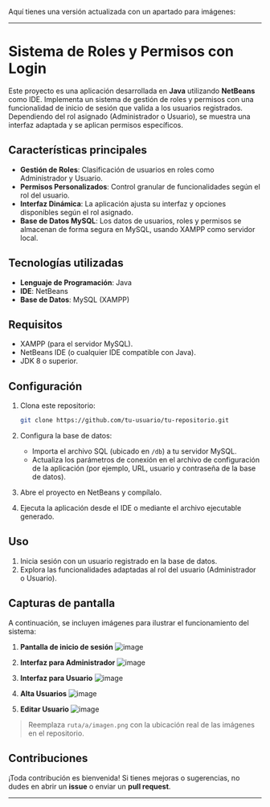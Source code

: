 Aquí tienes una versión actualizada con un apartado para imágenes:

---

# Sistema de Roles y Permisos con Login

Este proyecto es una aplicación desarrollada en **Java** utilizando **NetBeans** como IDE. Implementa un sistema de gestión de roles y permisos con una funcionalidad de inicio de sesión que valida a los usuarios registrados. Dependiendo del rol asignado (Administrador o Usuario), se muestra una interfaz adaptada y se aplican permisos específicos.

## Características principales

* **Gestión de Roles**: Clasificación de usuarios en roles como Administrador y Usuario.
* **Permisos Personalizados**: Control granular de funcionalidades según el rol del usuario.
* **Interfaz Dinámica**: La aplicación ajusta su interfaz y opciones disponibles según el rol asignado.
* **Base de Datos MySQL**: Los datos de usuarios, roles y permisos se almacenan de forma segura en MySQL, usando XAMPP como servidor local.

## Tecnologías utilizadas

* **Lenguaje de Programación**: Java
* **IDE**: NetBeans
* **Base de Datos**: MySQL (XAMPP)

## Requisitos

* XAMPP (para el servidor MySQL).
* NetBeans IDE (o cualquier IDE compatible con Java).
* JDK 8 o superior.

## Configuración

1. Clona este repositorio:

   ```bash
   git clone https://github.com/tu-usuario/tu-repositorio.git  
   ```
2. Configura la base de datos:

   * Importa el archivo SQL (ubicado en `/db`) a tu servidor MySQL.
   * Actualiza los parámetros de conexión en el archivo de configuración de la aplicación (por ejemplo, URL, usuario y contraseña de la base de datos).
3. Abre el proyecto en NetBeans y compílalo.
4. Ejecuta la aplicación desde el IDE o mediante el archivo ejecutable generado.

## Uso

1. Inicia sesión con un usuario registrado en la base de datos.
2. Explora las funcionalidades adaptadas al rol del usuario (Administrador o Usuario).

## Capturas de pantalla

A continuación, se incluyen imágenes para ilustrar el funcionamiento del sistema:

1. **Pantalla de inicio de sesión**
   ![image](https://github.com/user-attachments/assets/64daaefe-347a-42dd-9c76-7b87328ada8c)

2. **Interfaz para Administrador**
   ![image](https://github.com/user-attachments/assets/53488166-8d32-4ef4-84e6-3e982076e8fc)

3. **Interfaz para Usuario**
   ![image](https://github.com/user-attachments/assets/623e989c-9e04-4e56-94f2-f39faa6bbc7a)

4. **Alta Usuarios**
   ![image](https://github.com/user-attachments/assets/fe459ffc-7506-4122-8ef2-78e567e2fe94)

4. **Editar Usuario**
   ![image](https://github.com/user-attachments/assets/cf2b59e6-e690-46a8-8b37-b45ebc370b62)

> Reemplaza `ruta/a/imagen.png` con la ubicación real de las imágenes en el repositorio.

## Contribuciones

¡Toda contribución es bienvenida! Si tienes mejoras o sugerencias, no dudes en abrir un **issue** o enviar un **pull request**.

---


